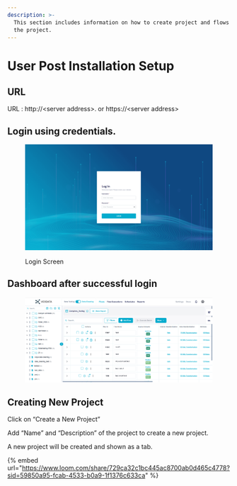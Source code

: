 ```yaml
---
description: >-
  This section includes information on how to create project and flows inside
  the project.
---
```


# User Post Installation Setup

## URL

URL : http://\<server address>. or https://\<server address>

## Login using credentials.

<figure><img src="../.gitbook/assets/image (49).png" alt=""><figcaption><p>Login Screen</p></figcaption></figure>

## Dashboard after successful login

<figure><img src="../.gitbook/assets/Screenshot 2025-07-23 161647.png" alt=""><figcaption></figcaption></figure>

## Creating New Project

Click on “Create a New Project”

Add “Name” and “Description” of the project to create a new project.

A new project will be created and shown as a tab.

{% embed url="https://www.loom.com/share/729ca32c1bc445ac8700ab0d465c4778?sid=59850a95-fcab-4533-b0a9-1f1376c633ca" %}

